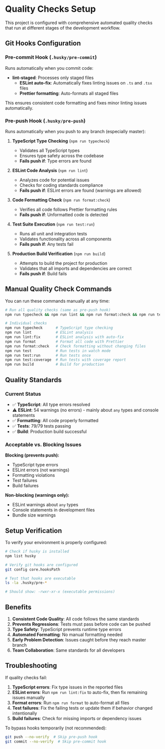 # Quality Checks Setup

This project is configured with comprehensive automated quality checks that run at different stages of the development workflow.

## Git Hooks Configuration

### Pre-commit Hook (`.husky/pre-commit`)

Runs automatically when you commit code:

- **lint-staged**: Processes only staged files
  - **ESLint auto-fix**: Automatically fixes linting issues on `.ts` and `.tsx` files
  - **Prettier formatting**: Auto-formats all staged files

This ensures consistent code formatting and fixes minor linting issues automatically.

### Pre-push Hook (`.husky/pre-push`)

Runs automatically when you push to any branch (especially master):

1. **TypeScript Type Checking** (`npm run typecheck`)
   - Validates all TypeScript types
   - Ensures type safety across the codebase
   - **Fails push if**: Type errors are found

2. **ESLint Code Analysis** (`npm run lint`)
   - Analyzes code for potential issues
   - Checks for coding standards compliance
   - **Fails push if**: ESLint errors are found (warnings are allowed)

3. **Code Formatting Check** (`npm run format:check`)
   - Verifies all code follows Prettier formatting rules
   - **Fails push if**: Unformatted code is detected

4. **Test Suite Execution** (`npm run test:run`)
   - Runs all unit and integration tests
   - Validates functionality across all components
   - **Fails push if**: Any tests fail

5. **Production Build Verification** (`npm run build`)
   - Attempts to build the project for production
   - Validates that all imports and dependencies are correct
   - **Fails push if**: Build fails

## Manual Quality Check Commands

You can run these commands manually at any time:

```bash
# Run all quality checks (same as pre-push hook)
npm run typecheck && npm run lint && npm run format:check && npm run test:run && npm run build

# Individual checks
npm run typecheck      # TypeScript type checking
npm run lint           # ESLint analysis
npm run lint:fix       # ESLint analysis with auto-fix
npm run format         # Format all code with Prettier
npm run format:check   # Check formatting without changing files
npm run test           # Run tests in watch mode
npm run test:run       # Run tests once
npm run test:coverage  # Run tests with coverage report
npm run build          # Build for production
```

## Quality Standards

### Current Status

- ✅ **TypeScript**: All type errors resolved
- ⚠️ **ESLint**: 54 warnings (no errors) - mainly about `any` types and console statements
- ✅ **Formatting**: All code properly formatted
- ✅ **Tests**: 79/79 tests passing
- ✅ **Build**: Production build successful

### Acceptable vs. Blocking Issues

**Blocking (prevents push):**

- TypeScript type errors
- ESLint errors (not warnings)
- Formatting violations
- Test failures
- Build failures

**Non-blocking (warnings only):**

- ESLint warnings about `any` types
- Console statements in development files
- Bundle size warnings

## Setup Verification

To verify your environment is properly configured:

```bash
# Check if husky is installed
npm list husky

# Verify git hooks are configured
git config core.hooksPath

# Test that hooks are executable
ls -la .husky/pre-*

# Should show: -rwxr-xr-x (executable permissions)
```

## Benefits

1. **Consistent Code Quality**: All code follows the same standards
2. **Prevents Regressions**: Tests must pass before code can be pushed
3. **Type Safety**: TypeScript prevents runtime type errors
4. **Automated Formatting**: No manual formatting needed
5. **Early Problem Detection**: Issues caught before they reach master branch
6. **Team Collaboration**: Same standards for all developers

## Troubleshooting

If quality checks fail:

1. **TypeScript errors**: Fix type issues in the reported files
2. **ESLint errors**: Run `npm run lint:fix` to auto-fix, then fix remaining issues manually
3. **Format errors**: Run `npm run format` to auto-format all files
4. **Test failures**: Fix the failing tests or update them if behavior changed intentionally
5. **Build failures**: Check for missing imports or dependency issues

To bypass hooks temporarily (not recommended):

```bash
git push --no-verify  # Skip pre-push hook
git commit --no-verify  # Skip pre-commit hook
```

